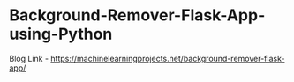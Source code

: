 # Background-Remover-Flask-App-using-Python

Blog Link - https://machinelearningprojects.net/background-remover-flask-app/
